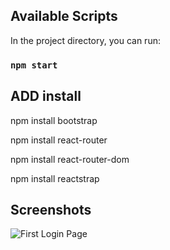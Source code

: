 

## Available Scripts

In the project directory, you can run:

### `npm start`

## ADD install

npm install bootstrap

npm install react-router

npm install react-router-dom

npm install reactstrap


## Screenshots
![First Login Page](https://blog.kakaocdn.net/dn/9B2Q3/btq1K2Pvv6y/6a3GmZQaObHWGMa4SY2kwK/img.png)
